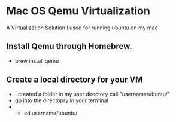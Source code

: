 # Mac OS Qemu Virtualization
A Virtualization Solution I used for running ubuntu on my mac

## Install Qemu through Homebrew.
- brew install qemu

## Create a local directory for your VM
- I created a folder in my user directory call "username/ubuntu/"
- go into the directopry in your terminal
- - cd username/ubuntu/
